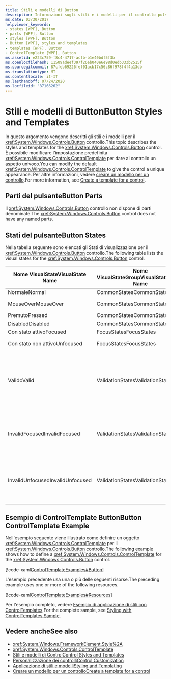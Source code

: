 ```yaml
---
title: Stili e modelli di Button
description: Informazioni sugli stili e i modelli per il controllo pulsante Windows Presentation Foundation. Modificare il ControlTemplate per dare al controllo un aspetto univoco.
ms.date: 03/30/2017
helpviewer_keywords:
- states [WPF], Button
- parts [WPF], Button
- styles [WPF], Button
- Button [WPF], styles and templates
- templates [WPF], Button
- ControlTemplate [WPF], Button
ms.assetid: e223c759-f8c4-4717-acfb-b1e40bdf5f3b
ms.openlocfilehash: 11509adeef397f26eb040e6e98d0edb333b2515f
ms.sourcegitcommit: 87cfeb69226fef01acb17c56c86f978f4f4a13db
ms.translationtype: MT
ms.contentlocale: it-IT
ms.lasthandoff: 07/24/2020
ms.locfileid: "87166262"
---
```

# <a name="button-styles-and-templates"></a><span data-ttu-id="ac67c-104">Stili e modelli di Button</span><span class="sxs-lookup"><span data-stu-id="ac67c-104">Button Styles and Templates</span></span>
<span data-ttu-id="ac67c-105">In questo argomento vengono descritti gli stili e i modelli per il <xref:System.Windows.Controls.Button> controllo.</span><span class="sxs-lookup"><span data-stu-id="ac67c-105">This topic describes the styles and templates for the <xref:System.Windows.Controls.Button> control.</span></span> <span data-ttu-id="ac67c-106">È possibile modificare l'impostazione predefinita <xref:System.Windows.Controls.ControlTemplate> per dare al controllo un aspetto univoco.</span><span class="sxs-lookup"><span data-stu-id="ac67c-106">You can modify the default <xref:System.Windows.Controls.ControlTemplate> to give the control a unique appearance.</span></span> <span data-ttu-id="ac67c-107">Per altre informazioni, vedere [creare un modello per un controllo](../../../desktop-wpf/themes/how-to-create-apply-template.md).</span><span class="sxs-lookup"><span data-stu-id="ac67c-107">For more information, see [Create a template for a control](../../../desktop-wpf/themes/how-to-create-apply-template.md).</span></span>  
  
## <a name="button-parts"></a><span data-ttu-id="ac67c-108">Parti del pulsante</span><span class="sxs-lookup"><span data-stu-id="ac67c-108">Button Parts</span></span>  
 <span data-ttu-id="ac67c-109">Il <xref:System.Windows.Controls.Button> controllo non dispone di parti denominate.</span><span class="sxs-lookup"><span data-stu-id="ac67c-109">The <xref:System.Windows.Controls.Button> control does not have any named parts.</span></span>  
  
## <a name="button-states"></a><span data-ttu-id="ac67c-110">Stati del pulsante</span><span class="sxs-lookup"><span data-stu-id="ac67c-110">Button States</span></span>  
 <span data-ttu-id="ac67c-111">Nella tabella seguente sono elencati gli Stati di visualizzazione per il <xref:System.Windows.Controls.Button> controllo.</span><span class="sxs-lookup"><span data-stu-id="ac67c-111">The following table lists the visual states for the <xref:System.Windows.Controls.Button> control.</span></span>  
  
|<span data-ttu-id="ac67c-112">Nome VisualState</span><span class="sxs-lookup"><span data-stu-id="ac67c-112">VisualState Name</span></span>|<span data-ttu-id="ac67c-113">Nome VisualStateGroup</span><span class="sxs-lookup"><span data-stu-id="ac67c-113">VisualStateGroup Name</span></span>|<span data-ttu-id="ac67c-114">Descrizione</span><span class="sxs-lookup"><span data-stu-id="ac67c-114">Description</span></span>|  
|-|-|-|  
|<span data-ttu-id="ac67c-115">Normale</span><span class="sxs-lookup"><span data-stu-id="ac67c-115">Normal</span></span>|<span data-ttu-id="ac67c-116">CommonStates</span><span class="sxs-lookup"><span data-stu-id="ac67c-116">CommonStates</span></span>|<span data-ttu-id="ac67c-117">Lo stato predefinito.</span><span class="sxs-lookup"><span data-stu-id="ac67c-117">The default state.</span></span>|  
|<span data-ttu-id="ac67c-118">MouseOver</span><span class="sxs-lookup"><span data-stu-id="ac67c-118">MouseOver</span></span>|<span data-ttu-id="ac67c-119">CommonStates</span><span class="sxs-lookup"><span data-stu-id="ac67c-119">CommonStates</span></span>|<span data-ttu-id="ac67c-120">Il puntatore del mouse è posizionato sul controllo.</span><span class="sxs-lookup"><span data-stu-id="ac67c-120">The mouse pointer is positioned over the control.</span></span>|  
|<span data-ttu-id="ac67c-121">Premuto</span><span class="sxs-lookup"><span data-stu-id="ac67c-121">Pressed</span></span>|<span data-ttu-id="ac67c-122">CommonStates</span><span class="sxs-lookup"><span data-stu-id="ac67c-122">CommonStates</span></span>|<span data-ttu-id="ac67c-123">Il controllo è premuto.</span><span class="sxs-lookup"><span data-stu-id="ac67c-123">The control is pressed.</span></span>|  
|<span data-ttu-id="ac67c-124">Disabled</span><span class="sxs-lookup"><span data-stu-id="ac67c-124">Disabled</span></span>|<span data-ttu-id="ac67c-125">CommonStates</span><span class="sxs-lookup"><span data-stu-id="ac67c-125">CommonStates</span></span>|<span data-ttu-id="ac67c-126">Il controllo è disabilitato.</span><span class="sxs-lookup"><span data-stu-id="ac67c-126">The control is disabled.</span></span>|  
|<span data-ttu-id="ac67c-127">Con stato attivo</span><span class="sxs-lookup"><span data-stu-id="ac67c-127">Focused</span></span>|<span data-ttu-id="ac67c-128">FocusStates</span><span class="sxs-lookup"><span data-stu-id="ac67c-128">FocusStates</span></span>|<span data-ttu-id="ac67c-129">Il controllo ha lo stato attivo.</span><span class="sxs-lookup"><span data-stu-id="ac67c-129">The control has focus.</span></span>|  
|<span data-ttu-id="ac67c-130">Con stato non attivo</span><span class="sxs-lookup"><span data-stu-id="ac67c-130">Unfocused</span></span>|<span data-ttu-id="ac67c-131">FocusStates</span><span class="sxs-lookup"><span data-stu-id="ac67c-131">FocusStates</span></span>|<span data-ttu-id="ac67c-132">Il controllo non ha lo stato attivo.</span><span class="sxs-lookup"><span data-stu-id="ac67c-132">The control does not have focus.</span></span>|  
|<span data-ttu-id="ac67c-133">Valido</span><span class="sxs-lookup"><span data-stu-id="ac67c-133">Valid</span></span>|<span data-ttu-id="ac67c-134">ValidationStates</span><span class="sxs-lookup"><span data-stu-id="ac67c-134">ValidationStates</span></span>|<span data-ttu-id="ac67c-135">Il controllo Usa la <xref:System.Windows.Controls.Validation> classe e la <xref:System.Windows.Controls.Validation.HasError%2A?displayProperty=nameWithType> proprietà associata è `false` .</span><span class="sxs-lookup"><span data-stu-id="ac67c-135">The control uses the <xref:System.Windows.Controls.Validation> class and the <xref:System.Windows.Controls.Validation.HasError%2A?displayProperty=nameWithType> attached property is `false`.</span></span>|  
|<span data-ttu-id="ac67c-136">InvalidFocused</span><span class="sxs-lookup"><span data-stu-id="ac67c-136">InvalidFocused</span></span>|<span data-ttu-id="ac67c-137">ValidationStates</span><span class="sxs-lookup"><span data-stu-id="ac67c-137">ValidationStates</span></span>|<span data-ttu-id="ac67c-138">La <xref:System.Windows.Controls.Validation.HasError%2A?displayProperty=nameWithType> proprietà associata è `true` e il controllo ha lo stato attivo.</span><span class="sxs-lookup"><span data-stu-id="ac67c-138">The <xref:System.Windows.Controls.Validation.HasError%2A?displayProperty=nameWithType> attached property is `true` and the control has focus.</span></span>|  
|<span data-ttu-id="ac67c-139">InvalidUnfocused</span><span class="sxs-lookup"><span data-stu-id="ac67c-139">InvalidUnfocused</span></span>|<span data-ttu-id="ac67c-140">ValidationStates</span><span class="sxs-lookup"><span data-stu-id="ac67c-140">ValidationStates</span></span>|<span data-ttu-id="ac67c-141">La <xref:System.Windows.Controls.Validation.HasError%2A?displayProperty=nameWithType> proprietà associata è `true` e il controllo non ha lo stato attivo.</span><span class="sxs-lookup"><span data-stu-id="ac67c-141">The <xref:System.Windows.Controls.Validation.HasError%2A?displayProperty=nameWithType> attached property is `true` and the control does not have focus.</span></span>|  
  
## <a name="button-controltemplate-example"></a><span data-ttu-id="ac67c-142">Esempio di ControlTemplate Button</span><span class="sxs-lookup"><span data-stu-id="ac67c-142">Button ControlTemplate Example</span></span>  
 <span data-ttu-id="ac67c-143">Nell'esempio seguente viene illustrato come definire un oggetto <xref:System.Windows.Controls.ControlTemplate> per il <xref:System.Windows.Controls.Button> controllo.</span><span class="sxs-lookup"><span data-stu-id="ac67c-143">The following example shows how to define a <xref:System.Windows.Controls.ControlTemplate> for the <xref:System.Windows.Controls.Button> control.</span></span>  
  
 [!code-xaml[ControlTemplateExamples#Button](~/samples/snippets/csharp/VS_Snippets_Wpf/ControlTemplateExamples/CS/resources/button.xaml#button)]  
  
 <span data-ttu-id="ac67c-144">L'esempio precedente usa una o più delle seguenti risorse.</span><span class="sxs-lookup"><span data-stu-id="ac67c-144">The preceding example uses one or more of the following resources.</span></span>  
  
 [!code-xaml[ControlTemplateExamples#Resources](~/samples/snippets/csharp/VS_Snippets_Wpf/ControlTemplateExamples/CS/resources/shared.xaml#resources)]  
  
 <span data-ttu-id="ac67c-145">Per l'esempio completo, vedere [Esempio di applicazione di stili con ControlTemplates](https://github.com/Microsoft/WPF-Samples/tree/master/Styles%20&%20Templates/IntroToStylingAndTemplating).</span><span class="sxs-lookup"><span data-stu-id="ac67c-145">For the complete sample, see [Styling with ControlTemplates Sample](https://github.com/Microsoft/WPF-Samples/tree/master/Styles%20&%20Templates/IntroToStylingAndTemplating).</span></span>  
  
## <a name="see-also"></a><span data-ttu-id="ac67c-146">Vedere anche</span><span class="sxs-lookup"><span data-stu-id="ac67c-146">See also</span></span>

- <xref:System.Windows.FrameworkElement.Style%2A>
- <xref:System.Windows.Controls.ControlTemplate>
- [<span data-ttu-id="ac67c-147">Stili e modelli di Control</span><span class="sxs-lookup"><span data-stu-id="ac67c-147">Control Styles and Templates</span></span>](control-styles-and-templates.md)
- [<span data-ttu-id="ac67c-148">Personalizzazione dei controlli</span><span class="sxs-lookup"><span data-stu-id="ac67c-148">Control Customization</span></span>](control-customization.md)
- [<span data-ttu-id="ac67c-149">Applicazione di stili e modelli</span><span class="sxs-lookup"><span data-stu-id="ac67c-149">Styling and Templating</span></span>](../../../desktop-wpf/fundamentals/styles-templates-overview.md)
- [<span data-ttu-id="ac67c-150">Creare un modello per un controllo</span><span class="sxs-lookup"><span data-stu-id="ac67c-150">Create a template for a control</span></span>](../../../desktop-wpf/themes/how-to-create-apply-template.md)
